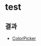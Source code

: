# test

## 결과

- [ColorPicker](https://github.com/Lee-Siyoung/CSS-/tree/main/readme/ColorPicker.md)
